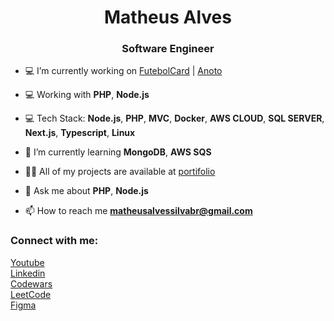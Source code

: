 <h1 align="center">Matheus Alves</h1>
<h3 align="center">Software Engineer</h3>

- 💻 I’m currently working on [FutebolCard](https://www.futebolcard.com/) | [Anoto](https://github.com/Anoto-ecossistem)

- 💻 Working with **PHP**, **Node.js**
  
- 💻 Tech Stack: **Node.js**, **PHP**, **MVC**, **Docker**, **AWS CLOUD**, **SQL SERVER**, **Next.js**, **Typescript**, **Linux**

- 🌱 I’m currently learning **MongoDB**, **AWS SQS**
  
- 👨‍💻 All of my projects are available at [portifolio](https://portifolio-chi-orpin-12.vercel.app/)

- 💬 Ask me about **PHP**, **Node.js**

- 📫 How to reach me **matheusalvessilvabr@gmail.com**

<h3 align="left">Connect with me:</h3>

[Youtube](https://www.youtube.com/@matheusSphynx) <br>
[Linkedin](https://www.linkedin.com/in/matheus-alves-4a2b03231)<br>
[Codewars](https://www.codewars.com/users/MatheusAlvesPereira)<br>
[LeetCode](https://leetcode.com/u/MatheusAlvesPereira/)<br>
[Figma](https://www.figma.com/@Matheusalvess)
